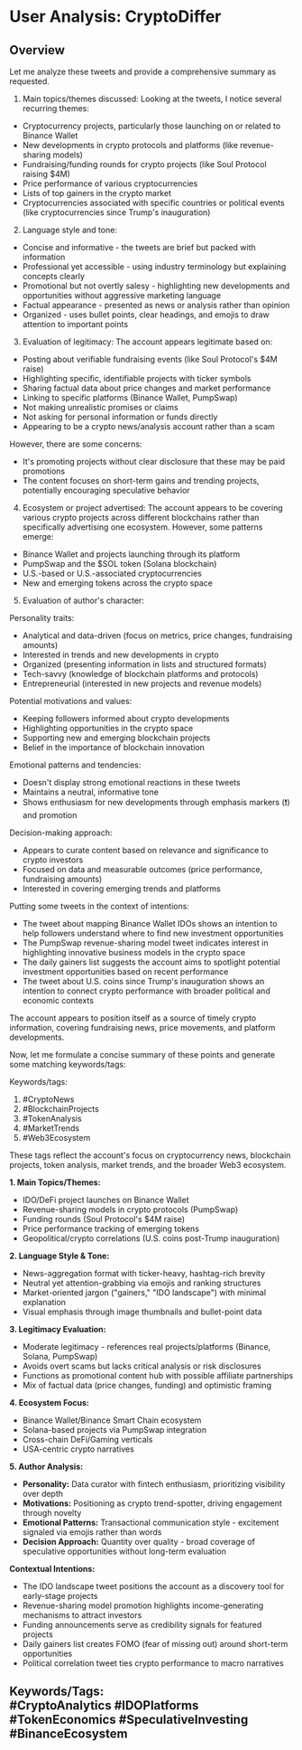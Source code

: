 # User Analysis: CryptoDiffer

## Overview

<think>
Let me analyze these tweets and provide a comprehensive summary as requested.

1. Main topics/themes discussed:
Looking at the tweets, I notice several recurring themes:

- Cryptocurrency projects, particularly those launching on or related to Binance Wallet
- New developments in crypto protocols and platforms (like revenue-sharing models)
- Fundraising/funding rounds for crypto projects (like Soul Protocol raising $4M)
- Price performance of various cryptocurrencies
- Lists of top gainers in the crypto market
- Cryptocurrencies associated with specific countries or political events (like cryptocurrencies since Trump's inauguration)

2. Language style and tone:
- Concise and informative - the tweets are brief but packed with information
- Professional yet accessible - using industry terminology but explaining concepts clearly
- Promotional but not overtly salesy - highlighting new developments and opportunities without aggressive marketing language
- Factual appearance - presented as news or analysis rather than opinion
- Organized - uses bullet points, clear headings, and emojis to draw attention to important points

3. Evaluation of legitimacy:
The account appears legitimate based on:
- Posting about verifiable fundraising events (like Soul Protocol's $4M raise)
- Highlighting specific, identifiable projects with ticker symbols
- Sharing factual data about price changes and market performance
- Linking to specific platforms (Binance Wallet, PumpSwap)
- Not making unrealistic promises or claims
- Not asking for personal information or funds directly
- Appearing to be a crypto news/analysis account rather than a scam

However, there are some concerns:
- It's promoting projects without clear disclosure that these may be paid promotions
- The content focuses on short-term gains and trending projects, potentially encouraging speculative behavior

4. Ecosystem or project advertised:
The account appears to be covering various crypto projects across different blockchains rather than specifically advertising one ecosystem. However, some patterns emerge:
- Binance Wallet and projects launching through its platform
- PumpSwap and the $SOL token (Solana blockchain)
- U.S.-based or U.S.-associated cryptocurrencies
- New and emerging tokens across the crypto space

5. Evaluation of author's character:

Personality traits:
- Analytical and data-driven (focus on metrics, price changes, fundraising amounts)
- Interested in trends and new developments in crypto
- Organized (presenting information in lists and structured formats)
- Tech-savvy (knowledge of blockchain platforms and protocols)
- Entrepreneurial (interested in new projects and revenue models)

Potential motivations and values:
- Keeping followers informed about crypto developments
- Highlighting opportunities in the crypto space
- Supporting new and emerging blockchain projects
- Belief in the importance of blockchain innovation

Emotional patterns and tendencies:
- Doesn't display strong emotional reactions in these tweets
- Maintains a neutral, informative tone
- Shows enthusiasm for new developments through emphasis markers (❗️) and promotion

Decision-making approach:
- Appears to curate content based on relevance and significance to crypto investors
- Focused on data and measurable outcomes (price performance, fundraising amounts)
- Interested in covering emerging trends and platforms

Putting some tweets in the context of intentions:
- The tweet about mapping Binance Wallet IDOs shows an intention to help followers understand where to find new investment opportunities
- The PumpSwap revenue-sharing model tweet indicates interest in highlighting innovative business models in the crypto space
- The daily gainers list suggests the account aims to spotlight potential investment opportunities based on recent performance
- The tweet about U.S. coins since Trump's inauguration shows an intention to connect crypto performance with broader political and economic contexts

The account appears to position itself as a source of timely crypto information, covering fundraising news, price movements, and platform developments.

Now, let me formulate a concise summary of these points and generate some matching keywords/tags:

Keywords/tags:
1. #CryptoNews
2. #BlockchainProjects
3. #TokenAnalysis
4. #MarketTrends
5. #Web3Ecosystem

These tags reflect the account's focus on cryptocurrency news, blockchain projects, token analysis, market trends, and the broader Web3 ecosystem.
</think>

**1. Main Topics/Themes:**
- IDO/DeFi project launches on Binance Wallet
- Revenue-sharing models in crypto protocols (PumpSwap)
- Funding rounds (Soul Protocol's $4M raise)
- Price performance tracking of emerging tokens
- Geopolitical/crypto correlations (U.S. coins post-Trump inauguration)

**2. Language Style & Tone:**
- News-aggregation format with ticker-heavy, hashtag-rich brevity
- Neutral yet attention-grabbing via emojis and ranking structures
- Market-oriented jargon ("gainers," "IDO landscape") with minimal explanation
- Visual emphasis through image thumbnails and bullet-point data

**3. Legitimacy Evaluation:**
- Moderate legitimacy - references real projects/platforms (Binance, Solana, PumpSwap)
- Avoids overt scams but lacks critical analysis or risk disclosures
- Functions as promotional content hub with possible affiliate partnerships
- Mix of factual data (price changes, funding) and optimistic framing

**4. Ecosystem Focus:**
- Binance Wallet/Binance Smart Chain ecosystem
- Solana-based projects via PumpSwap integration
- Cross-chain DeFi/Gaming verticals
- USA-centric crypto narratives

**5. Author Analysis:**
- **Personality:** Data curator with fintech enthusiasm, prioritizing visibility over depth
- **Motivations:** Positioning as crypto trend-spotter, driving engagement through novelty
- **Emotional Patterns:** Transactional communication style - excitement signaled via emojis rather than words
- **Decision Approach:** Quantity over quality - broad coverage of speculative opportunities without long-term evaluation

**Contextual Intentions:**
- The IDO landscape tweet positions the account as a discovery tool for early-stage projects
- Revenue-sharing model promotion highlights income-generating mechanisms to attract investors
- Funding announcements serve as credibility signals for featured projects
- Daily gainers list creates FOMO (fear of missing out) around short-term opportunities
- Political correlation tweet ties crypto performance to macro narratives

**Keywords/Tags:**  
#CryptoAnalytics #IDOPlatforms #TokenEconomics #SpeculativeInvesting #BinanceEcosystem
---
